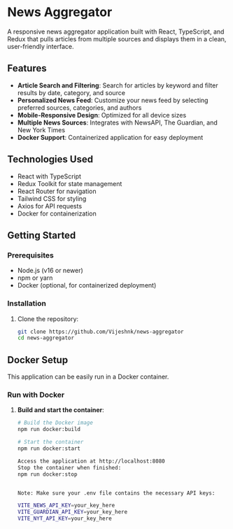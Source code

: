 # News Aggregator

A responsive news aggregator application built with React, TypeScript, and Redux that pulls articles from multiple sources and displays them in a clean, user-friendly interface.

## Features

- **Article Search and Filtering**: Search for articles by keyword and filter results by date, category, and source
- **Personalized News Feed**: Customize your news feed by selecting preferred sources, categories, and authors
- **Mobile-Responsive Design**: Optimized for all device sizes
- **Multiple News Sources**: Integrates with NewsAPI, The Guardian, and New York Times
- **Docker Support**: Containerized application for easy deployment

## Technologies Used

- React with TypeScript
- Redux Toolkit for state management
- React Router for navigation
- Tailwind CSS for styling
- Axios for API requests
- Docker for containerization

## Getting Started

### Prerequisites

- Node.js (v16 or newer)
- npm or yarn
- Docker (optional, for containerized deployment)

### Installation

1. Clone the repository:
   ```bash
   git clone https://github.com/Vijeshnk/news-aggregator
   cd news-aggregator


## Docker Setup

This application can be easily run in a Docker container.

### Run with Docker

1. **Build and start the container**:

   ```bash
   # Build the Docker image
   npm run docker:build

   # Start the container
   npm run docker:start

   Access the application at http://localhost:8080
   Stop the container when finished:
   npm run docker:stop


   Note: Make sure your .env file contains the necessary API keys:

   VITE_NEWS_API_KEY=your_key_here
   VITE_GUARDIAN_API_KEY=your_key_here
   VITE_NYT_API_KEY=your_key_here
